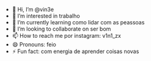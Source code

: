 - 👋 Hi, I’m @vin3e
- 👀 I’m interested in trabalho
- 🌱 I’m currently learning como lidar com as peassoas
- 💞️ I’m looking to collaborate on ser bom 
- 📫 How to reach me por instagram: v1n1_zx
- 😄 Pronouns: feio
- ⚡ Fun fact: com energia de aprender coisas novas

<!---
vin3e/vin3e is a ✨ special ✨ repository because its `README.md` (this file) appears on your GitHub profile.
You can click the Preview link to take a look at your changes.
--->

